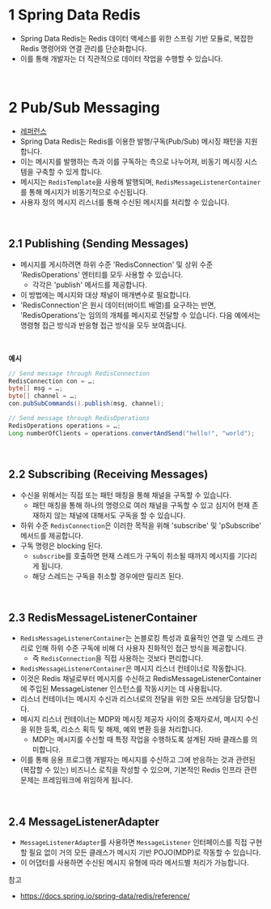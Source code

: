 # 1 Spring Data Redis

- Spring Data Redis는 Redis 데이터 액세스를 위한 스프링 기반 모듈로, 복잡한 Redis 명령어와 연결 관리를 단순화합니다.
- 이를 통해 개발자는 더 직관적으로 데이터 작업을 수행할 수 있습니다.

<br>

# 2 Pub/Sub Messaging

- [레퍼런스](https://docs.spring.io/spring-data/redis/reference/redis/pubsub.html)
- Spring Data Redis는 Redis를 이용한 발행/구독(Pub/Sub) 메시징 패턴을 지원합니다.
- 이는 메시지를 발행하는 측과 이를 구독하는 측으로 나누어져, 비동기 메시징 시스템을 구축할 수 있게 합니다.
- 메시지는 `RedisTemplate`을 사용해 발행되며, `RedisMessageListenerContainer`를 통해 메시지가 비동기적으로 수신됩니다.
- 사용자 정의 메시지 리스너를 통해 수신된 메시지를 처리할 수 있습니다.

<br>

## 2.1 Publishing (Sending Messages)

- 메시지를 게시하려면 하위 수준 'RedisConnection' 및 상위 수준 'RedisOperations' 엔터티를 모두 사용할 수 있습니다.
	-  각각은 'publish' 메서드를 제공합니다. 
- 이 방법에는 메시지와 대상 채널이 매개변수로 필요합니다.
- 'RedisConnection'은 원시 데이터(바이트 배열)를 요구하는 반면, 'RedisOperations'는 임의의 개체를 메시지로 전달할 수 있습니다. 다음 예에서는 명령형 접근 방식과 반응형 접근 방식을 모두 보여줍니다.

<br>

**예시**

```java
// Send message through RedisConnection
RedisConnection con = …;
byte[] msg = …;
byte[] channel = …;
con.pubSubCommands().publish(msg, channel);

// Send message through RedisOperations
RedisOperations operations = …;
Long numberOfClients = operations.convertAndSend("hello!", "world");
```

<br>

## 2.2 Subscribing (Receiving Messages)

- 수신을 위해서는 직접 또는 패턴 매칭을 통해 채널을 구독할 수 있습니다.
	- 패턴 매칭을 통해 하나의 명령으로 여러 채널을 구독할 수 있고 심지어 현재 존재하지 않는 채널에 대해서도 구독을 할 수 있습니다.
- 하위 수준 `RedisConnection`은 이러한 목적을 위해 'subscribe' 및 'pSubscribe' 메서드를 제공합니다.
- 구독 명령은 blocking 된다.
	- `subscribe`를 호출하면 현재 스레드가 구독이 취소될 때까지 메시지를 기다리게 됩니다.
	- 해당 스레드는 구독을 취소할 경우에만 릴리즈 된다.

<br>

## 2.3 RedisMessageListenerContainer

- `RedisMessageListenerContainer`는 논블로킹 특성과 효율적인 연결 및 스레드 관리로 인해 하위 수준 구독에 비해 더 사용자 친화적인 접근 방식을 제공합니다.
	- 즉 `RedisConnection`을 직접 사용하는 것보다 편리합니다.
- `RedisMessageListenerContainer`은 메시지 리스너 컨테이너로 작동합니다.
- 이것은 Redis 채널로부터 메시지를 수신하고 RedisMessageListenerContainer에 주입된 MessageListener 인스턴스를 작동시키는 데 사용됩니다.
- 리스너 컨테이너는 메시지 수신과 리스너로의 전달을 위한 모든 쓰레딩을 담당합니다.
- 메시지 리스너 컨테이너는 MDP와 메시징 제공자 사이의 중재자로서, 메시지 수신을 위한 등록, 리소스 획득 및 해제, 예외 변환 등을 처리합니다.
	- MDP는 메시지를 수신할 때 특정 작업을 수행하도록 설계된 자바 클래스를 의미합니다.
- 이를 통해 응용 프로그램 개발자는 메시지를 수신하고 그에 반응하는 것과 관련된 (복잡할 수 있는) 비즈니스 로직을 작성할 수 있으며, 기본적인 Redis 인프라 관련 문제는 프레임워크에 위임하게 됩니다.

<br>

## 2.4 MessageListenerAdapter

- `MessageListenerAdapter`를 사용하면 `MessageListener` 인터페이스를 직접 구현할 필요 없이 거의 모든 클래스가 메시지 기반 POJO(MDP)로 작동할 수 있습니다. 
- 이 어댑터를 사용하면 수신된 메시지 유형에 따라 메서드별 처리가 가능합니다.


참고

- https://docs.spring.io/spring-data/redis/reference/